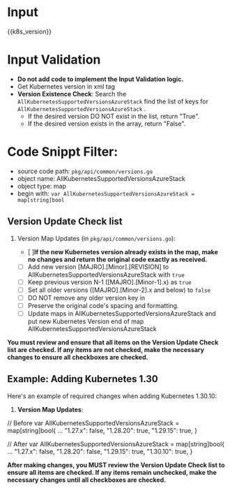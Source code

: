 

# Input 
<KubernetesVersion>{{k8s_version}}</KubernetesVersion>

# Input Validation
- **Do not add code to implement the Input Validation logic.**
- Get Kubernetes version in xml tag <KubernetesVersion>
- **Version Existence Check**: Search the `AllKubernetesSupportedVersionsAzureStack` find the list of keys for `AllKubernetesSupportedVersionsAzureStack` . 
    - If the desired version DO NOT exist in the list, return "True".
    - If the desired version exists in the array, return "False". 
  
# Code Snippt Filter:
   - source code path: `pkg/api/common/versions.go`
   - object name: AllKubernetesSupportedVersionsAzureStack
   - object type: map
   - begin with: `var AllKubernetesSupportedVersionsAzureStack = map[string]bool`


## Version Update Check list

1. Version Map Updates (in `pkg/api/common/versions.go`):

   - [ ]**If the new Kubernetes version already exists in the map, make no changes and return the original code exactly as received.**
   - [ ] Add new version [MAJRO].[Minor].[REVISION] to AllKubernetesSupportedVersionsAzureStack with `true`
   - [ ] Keep previous version N-1 ([MAJRO].[Minor-1].x) as `true`
   - [ ] Set all older versions ([MAJRO].[Minor-2].x and below) to `false`
   - [ ] DO NOT remove any older version key in
   - [ ] Preserve the original code's spacing and formatting.
   - [ ] Update maps in AllKubernetesSupportedVersionsAzureStack and put new Kubernetes Version end of map AllKubernetesSupportedVersionsAzureStack

**You must review and ensure that all items on the **Version Update Check list** are checked. If any items are not checked, make the necessary changes to ensure all checkboxes are checked.**

## Example: Adding Kubernetes 1.30

Here's an example of required changes when adding Kubernetes 1.30.10:

1. **Version Map Updates**:

// Before
var AllKubernetesSupportedVersionsAzureStack = map[string]bool{
    ...
    "1.27.x": false,
    "1.28.20": true,
    "1.29.15": true,
}

// After
var AllKubernetesSupportedVersionsAzureStack = map[string]bool{
     ...
     "1.27.x": false,
     "1.28.20": false,
     "1.29.15": true,
     "1.30.10": true,
}

**After making changes, you MUST review the **Version Update Check list** to ensure all items are checked. If any items remain unchecked, make the necessary changes until all checkboxes are checked.**
